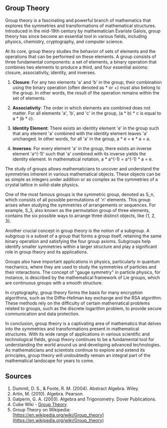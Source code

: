 ## Group Theory
Group theory is a fascinating and powerful branch of mathematics that explores the symmetries and transformations of mathematical structures. Introduced in the mid-19th century by mathematician Évariste Galois, group theory has since become an essential tool in various fields, including physics, chemistry, cryptography, and computer science.

At its core, group theory studies the behavior of sets of elements and the operations that can be performed on these elements. A group consists of three fundamental components: a set of elements, a binary operation that combines two elements to produce a third, and four essential axioms: closure, associativity, identity, and inverses.

1.  **Closure**: For any two elements 'a' and 'b' in the group, their combination using the binary operation (often denoted as * or +) must also belong to the group. In other words, the result of the operation remains within the set of elements.
    
2.  **Associativity**: The order in which elements are combined does not matter. For all elements 'a', 'b', and 'c' in the group, (a * b) * c is equal to a * (b * c).
    
3.  **Identity Element**: There exists an identity element 'e' in the group such that any element 'a' combined with the identity element leaves 'a' unchanged. In other words, for all 'a' in the group, a * e = e * a = a.
    
4.  **Inverses**: For every element 'a' in the group, there exists an inverse element 'a^(-1)' such that 'a' combined with its inverse yields the identity element. In mathematical notation, a * a^(-1) = a^(-1) * a = e.
    

The study of groups allows mathematicians to uncover and understand the symmetries inherent in various mathematical objects. These objects can be as simple as integers under addition or as complex as the symmetries of a crystal lattice in solid-state physics.

One of the most famous groups is the symmetric group, denoted as S_n, which consists of all possible permutations of 'n' elements. This group arises when studying the symmetries of arrangements or sequences. For example, S_3, also known as the permutation group of three elements, contains the six possible ways to arrange three distinct objects, like {1, 2, 3}.

Another crucial concept in group theory is the notion of a subgroup. A subgroup is a subset of a group that forms a group itself, retaining the same binary operation and satisfying the four group axioms. Subgroups help identify smaller symmetries within a larger structure and play a significant role in group theory and its applications.

Groups also have important applications in physics, particularly in quantum mechanics, where they are used to study the symmetries of particles and their interactions. The concept of "gauge symmetry" in particle physics, for instance, is described by the mathematical framework of Lie groups, which are continuous groups with a smooth structure.

In cryptography, group theory forms the basis for many encryption algorithms, such as the Diffie-Hellman key exchange and the RSA algorithm. These methods rely on the difficulty of certain mathematical problems related to groups, such as the discrete logarithm problem, to provide secure communication and data protection.

In conclusion, group theory is a captivating area of mathematics that delves into the symmetries and transformations present in mathematical structures. With its wide range of applications in various scientific and technological fields, group theory continues to be a fundamental tool for understanding the world around us and developing advanced technologies. As mathematicians and scientists continue to explore and extend its principles, group theory will undoubtedly remain an integral part of the mathematical landscape for years to come.

## Sources
1.  Dummit, D. S., & Foote, R. M. (2004). Abstract Algebra. Wiley.
2.  Artin, M. (2010). Algebra. Pearson.
3.  Galperin, G. A. (2003). Algebra and Trigonometry. Dover Publications.
4.  Cube Wiki -  [Group Theory](https://www.speedsolving.com/wiki/index.php/Group_Theory)
5.  Group Theory on Wikipedia: [https://en.wikipedia.org/wiki/Group_theory](https://en.wikipedia.org/wiki/Group_theory)
